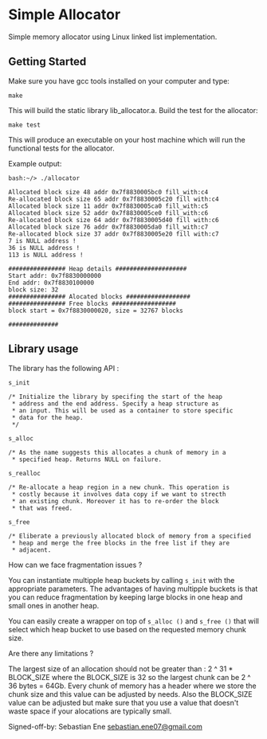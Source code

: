 # Simple Allocator

Simple memory allocator using Linux linked list implementation.

## Getting Started

Make sure you have gcc tools installed on your computer and type:

```
make
```

This will build the static library lib_allocator.a. Build the test for the
allocator:

```
make test
```

This will produce an executable on your host machine which will run 
the functional tests for the allocator.

Example output:

```
bash:~/> ./allocator

Allocated block size 48 addr 0x7f8830005bc0 fill_with:c4 
Re-allocated block size 65 addr 0x7f8830005c20 fill with:c4
Allocated block size 11 addr 0x7f8830005ca0 fill_with:c5 
Allocated block size 52 addr 0x7f8830005ce0 fill_with:c6 
Re-allocated block size 64 addr 0x7f8830005d40 fill with:c6
Allocated block size 76 addr 0x7f8830005da0 fill_with:c7 
Re-allocated block size 37 addr 0x7f8830005e20 fill with:c7
7 is NULL address !
36 is NULL address !
113 is NULL address !

################ Heap details ####################
Start addr: 0x7f8830000000
End addr: 0x7f8830100000
block size: 32
################ Alocated blocks ##################
################ Free blocks ##################
block start = 0x7f8830000020, size = 32767 blocks

##############

```

## Library usage

The library has the following API :

``` 
s_init

/* Initialize the library by specifing the start of the heap
 * address and the end address. Specify a heap structure as
 * an input. This will be used as a container to store specific
 * data for the heap.
 */
```

``` 
s_alloc 

/* As the name suggests this allocates a chunk of memory in a 
 * specified heap. Returns NULL on failure.
```

```
s_realloc 

/* Re-allocate a heap region in a new chunk. This operation is
 * costly because it involves data copy if we want to strecth
 * an existing chunk. Moreover it has to re-order the block
 * that was freed.
```

``` 
s_free 

/* Eliberate a previously allocated block of memory from a specified
 * heap and merge the free blocks in the free list if they are 
 * adjacent.
```

How can we face fragmentation issues ?

You can instantiate multipple heap buckets by calling ``` s_init ``` with the
appropriate parameters. The advantages of having multipple buckets is that
you can reduce fragmentation by keeping large blocks in one heap and small ones
in another heap.

You can easily create a wrapper on top of ``` s_alloc () ``` and
``` s_free () ``` that will select which heap bucket to use based on the
requested memory chunk size.

Are there any limitations ?

The largest size of an allocation should not be greater than :
2 ^ 31 * BLOCK_SIZE where the BLOCK_SIZE is 32 so the largest chunk can
be 2 ^ 36 bytes = 64Gb.
Every chunk of memory has a header where we store the chunk size and this
value can be adjusted by needs. Also the BLOCK_SIZE value can be adjusted
but make sure that you use a value that doesn't waste space if your alocations
are typically small.


Signed-off-by: Sebastian Ene <sebastian.ene07@gmail.com>
